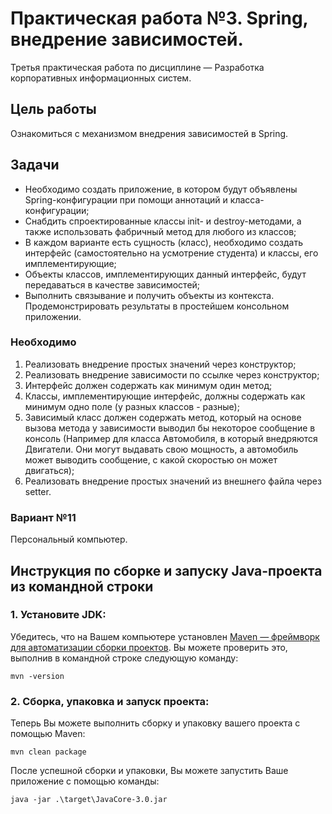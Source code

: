 # Практическая работа №3. Spring, внедрение зависимостей.

Третья практическая работа по дисциплине — Разработка корпоративных информационных систем.

## Цель работы

Ознакомиться с механизмом внедрения зависимостей в Spring.

## Задачи

- Необходимо создать приложение, в котором будут объявлены Spring-конфигурации при помощи аннотаций и
  класса-конфигурации;
- Снабдить спроектированные классы init- и destroy-методами, а также использовать фабричный метод
  для любого из классов;
- В каждом варианте есть сущность (класс), необходимо создать интерфейс (самостоятельно на усмотрение студента) и
  классы, его имплементирующие;
- Объекты классов, имплементирующих данный интерфейс, будут передаваться в качестве зависимостей;
- Выполнить связывание и получить объекты из контекста. Продемонстрировать результаты в простейшем консольном
  приложении.

### Необходимо

1. Реализовать внедрение простых значений через конструктор;
2. Реализовать внедрение зависимости по ссылке через конструктор;
3. Интерфейс должен содержать как минимум один метод;
4. Классы, имплементирующие интерфейс, должны содержать как минимум одно поле (у разных классов - разные);
5. Зависимый класс должен содержать метод, который на основе вызова метода у зависимости выводил бы некоторое сообщение
   в консоль (Например для класса Автомобиля, в который внедряются Двигатели. Они могут выдавать свою мощность, а
   автомобиль может выводить сообщение, с какой скоростью он может двигаться);
6. Реализовать внедрение простых значений из внешнего файла через setter.

### Вариант №11

Персональный компьютер.

## Инструкция по сборке и запуску Java-проекта из командной строки

### 1. Установите JDK:

Убедитесь, что на Вашем компьютере
установлен [Maven — фреймворк для автоматизации сборки проектов](https://maven.apache.org/). Вы можете проверить это,
выполнив в командной строке следующую команду:

```
mvn -version
```

### 2. Сборка, упаковка и запуск проекта:

Теперь Вы можете выполнить сборку и упаковку вашего проекта с помощью Maven:
```
mvn clean package
```

После успешной сборки и упаковки, Вы можете запустить Ваше приложение с помощью команды:

```
java -jar .\target\JavaCore-3.0.jar
```
